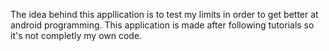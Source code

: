 The idea behind this appllication is to test my limits in order to get better at android programming. 
This application is made after following tutorials so it's not completly my own code. 


